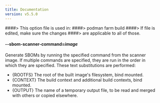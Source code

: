 ```yaml
---
title: Documentation
version: v5.5.0
---
```


####> This option file is used in:
####>   podman farm build
####> If file is edited, make sure the changes
####> are applicable to all of those.
#### **--sbom-scanner-command**=*image*

Generate SBOMs by running the specified command from the scanner image.  If
multiple commands are specified, they are run in the order in which they are
specified.  These text substitutions are performed:
  - {ROOTFS}
      The root of the built image's filesystem, bind mounted.
  - {CONTEXT}
      The build context and additional build contexts, bind mounted.
  - {OUTPUT}
      The name of a temporary output file, to be read and merged with others or copied elsewhere.
